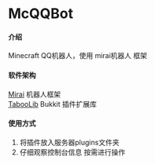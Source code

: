 # McQQBot

#### 介绍
Minecraft QQ机器人，使用 mirai机器人 框架

#### 软件架构
[Mirai](https://github.com/mamoe/mirai) 机器人框架  
[TabooLib](https://github.com/TabooLib/TabooLib) Bukkit 插件扩展库

#### 使用方式

1. 将插件放入服务器plugins文件夹
2. 仔细观察控制台信息 按需进行操作